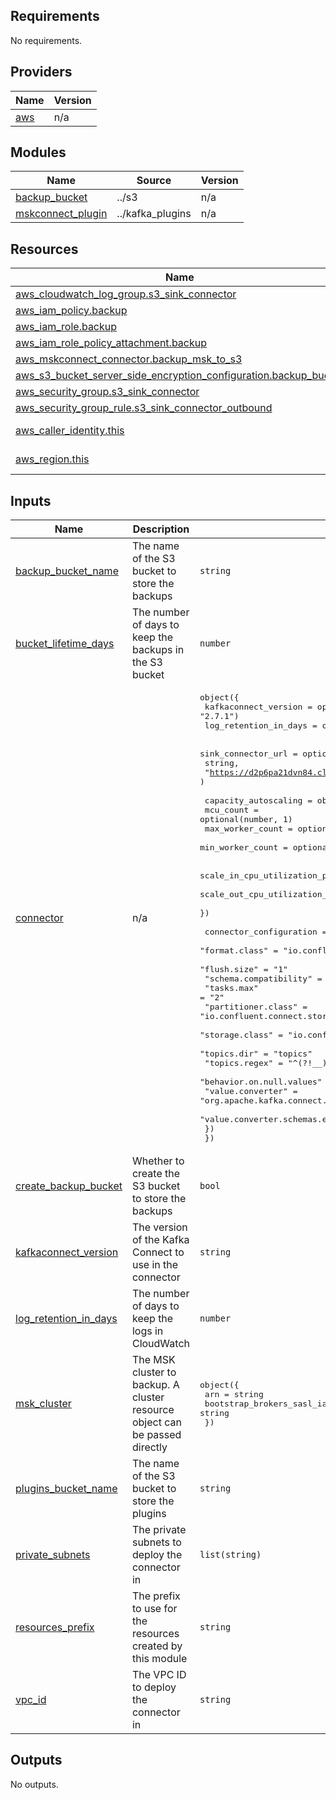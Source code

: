 <!-- BEGIN_TF_DOCS -->
## Requirements

No requirements.

## Providers

| Name | Version |
|------|---------|
| <a name="provider_aws"></a> [aws](#provider\_aws) | n/a |

## Modules

| Name | Source | Version |
|------|--------|---------|
| <a name="module_backup_bucket"></a> [backup\_bucket](#module\_backup\_bucket) | ../s3 | n/a |
| <a name="module_mskconnect_plugin"></a> [mskconnect\_plugin](#module\_mskconnect\_plugin) | ../kafka_plugins | n/a |

## Resources

| Name | Type |
|------|------|
| [aws_cloudwatch_log_group.s3_sink_connector](https://registry.terraform.io/providers/hashicorp/aws/latest/docs/resources/cloudwatch_log_group) | resource |
| [aws_iam_policy.backup](https://registry.terraform.io/providers/hashicorp/aws/latest/docs/resources/iam_policy) | resource |
| [aws_iam_role.backup](https://registry.terraform.io/providers/hashicorp/aws/latest/docs/resources/iam_role) | resource |
| [aws_iam_role_policy_attachment.backup](https://registry.terraform.io/providers/hashicorp/aws/latest/docs/resources/iam_role_policy_attachment) | resource |
| [aws_mskconnect_connector.backup_msk_to_s3](https://registry.terraform.io/providers/hashicorp/aws/latest/docs/resources/mskconnect_connector) | resource |
| [aws_s3_bucket_server_side_encryption_configuration.backup_bucket](https://registry.terraform.io/providers/hashicorp/aws/latest/docs/resources/s3_bucket_server_side_encryption_configuration) | resource |
| [aws_security_group.s3_sink_connector](https://registry.terraform.io/providers/hashicorp/aws/latest/docs/resources/security_group) | resource |
| [aws_security_group_rule.s3_sink_connector_outbound](https://registry.terraform.io/providers/hashicorp/aws/latest/docs/resources/security_group_rule) | resource |
| [aws_caller_identity.this](https://registry.terraform.io/providers/hashicorp/aws/latest/docs/data-sources/caller_identity) | data source |
| [aws_region.this](https://registry.terraform.io/providers/hashicorp/aws/latest/docs/data-sources/region) | data source |

## Inputs

| Name | Description | Type | Default | Required |
|------|-------------|------|---------|:--------:|
| <a name="input_backup_bucket_name"></a> [backup\_bucket\_name](#input\_backup\_bucket\_name) | The name of the S3 bucket to store the backups | `string` | `""` | no |
| <a name="input_bucket_lifetime_days"></a> [bucket\_lifetime\_days](#input\_bucket\_lifetime\_days) | The number of days to keep the backups in the S3 bucket | `number` | `14` | no |
| <a name="input_connector"></a> [connector](#input\_connector) | n/a | <pre>object({<br/>    kafkaconnect_version  = optional(string, "2.7.1")<br/>    log_retention_in_days = optional(number, 3)<br/><br/>    sink_connector_url = optional(<br/>      string,<br/>      "https://d2p6pa21dvn84.cloudfront.net/api/plugins/confluentinc/kafka-connect-s3/versions/10.5.2/confluentinc-kafka-connect-s3-10.5.2.zip"<br/>    )<br/><br/>    capacity_autoscaling = object({<br/>      mcu_count        = optional(number, 1)<br/>      max_worker_count = optional(number, 2)<br/>      min_worker_count = optional(number, 1)<br/><br/>      scale_in_cpu_utilization_percentage  = optional(number, 10)<br/>      scale_out_cpu_utilization_percentage = optional(number, 80)<br/>    })<br/><br/>    connector_configuration = optional(map(string), {<br/>      "format.class"                   = "io.confluent.connect.s3.format.json.JsonFormat"<br/>      "flush.size"                     = "1"<br/>      "schema.compatibility"           = "NONE"<br/>      "tasks.max"                      = "2"<br/>      "partitioner.class"              = "io.confluent.connect.storage.partitioner.DefaultPartitioner"<br/>      "storage.class"                  = "io.confluent.connect.s3.storage.S3Storage"<br/>      "topics.dir"                     = "topics"<br/>      "topics.regex"                   = "^(?!__).*"<br/>      "behavior.on.null.values"        = "ignore"<br/>      "value.converter"                = "org.apache.kafka.connect.json.JsonConverter"<br/>      "value.converter.schemas.enable" = "false"<br/>    })<br/>  })</pre> | n/a | yes |
| <a name="input_create_backup_bucket"></a> [create\_backup\_bucket](#input\_create\_backup\_bucket) | Whether to create the S3 bucket to store the backups | `bool` | `true` | no |
| <a name="input_kafkaconnect_version"></a> [kafkaconnect\_version](#input\_kafkaconnect\_version) | The version of the Kafka Connect to use in the connector | `string` | `"2.7.1"` | no |
| <a name="input_log_retention_in_days"></a> [log\_retention\_in\_days](#input\_log\_retention\_in\_days) | The number of days to keep the logs in CloudWatch | `number` | `3` | no |
| <a name="input_msk_cluster"></a> [msk\_cluster](#input\_msk\_cluster) | The MSK cluster to backup. A cluster resource object can be passed directly | <pre>object({<br/>    arn                        = string<br/>    bootstrap_brokers_sasl_iam = string<br/>  })</pre> | n/a | yes |
| <a name="input_plugins_bucket_name"></a> [plugins\_bucket\_name](#input\_plugins\_bucket\_name) | The name of the S3 bucket to store the plugins | `string` | n/a | yes |
| <a name="input_private_subnets"></a> [private\_subnets](#input\_private\_subnets) | The private subnets to deploy the connector in | `list(string)` | `[]` | no |
| <a name="input_resources_prefix"></a> [resources\_prefix](#input\_resources\_prefix) | The prefix to use for the resources created by this module | `string` | `""` | no |
| <a name="input_vpc_id"></a> [vpc\_id](#input\_vpc\_id) | The VPC ID to deploy the connector in | `string` | `""` | no |

## Outputs

No outputs.
<!-- END_TF_DOCS -->